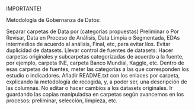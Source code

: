 IMPORTANTE!

Metodología de Gobernanza de Datos:

Separar carpetas de Data por (categorías propuestas) Preliminar o Por Revisar, Data en Proceso de Análisis, Data Limpia o Segmentada, EDAs intermedios de acuerdo al análisis, Final, etc, para evitar líos.
Evitar duplicidad de datasets.
Llevar control de fuentes de datasets:
Hacer carpetas originales y subcarpetas categorizadas de acuerdo a la fuente, por ejemplo, carpeta INE, carpeta Banco Mundial, Kaggle, etc.
Dentro de esas carpetas de fuentes, meter las categorías a las que corresponden los estudio o indicadores.
Añadir README.txt con los enlaces por carpeta, explicando la metodología de recogida, y, a poder ser, una descripción de las columnas.
No editar o hacer cambios a los datasets originales.
Ir guardando las copias manipuladsa en carpetas según avancemos en los procesos: preliminar, selección, limpieza, etc.
